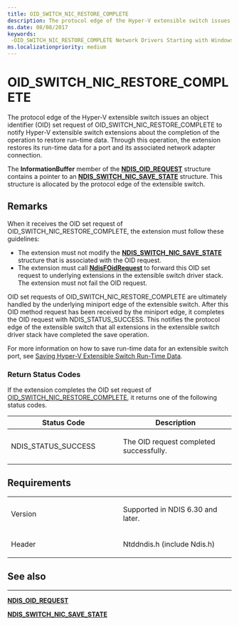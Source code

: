 ```yaml
---
title: OID_SWITCH_NIC_RESTORE_COMPLETE
description: The protocol edge of the Hyper-V extensible switch issues an object identifier (OID) set request of OID_SWITCH_NIC_RESTORE_COMPLETE to notify Hyper-V extensible switch extensions about the completion of the operation to restore run-time data.
ms.date: 08/08/2017
keywords: 
 -OID_SWITCH_NIC_RESTORE_COMPLETE Network Drivers Starting with Windows Vista
ms.localizationpriority: medium
---
```


# OID\_SWITCH\_NIC\_RESTORE\_COMPLETE


The protocol edge of the Hyper-V extensible switch issues an object identifier (OID) set request of OID\_SWITCH\_NIC\_RESTORE\_COMPLETE to notify Hyper-V extensible switch extensions about the completion of the operation to restore run-time data. Through this operation, the extension restores its run-time data for a port and its associated network adapter connection.

The **InformationBuffer** member of the [**NDIS\_OID\_REQUEST**](/windows-hardware/drivers/ddi/ndis/ns-ndis-_ndis_oid_request) structure contains a pointer to an [**NDIS\_SWITCH\_NIC\_SAVE\_STATE**](/windows-hardware/drivers/ddi/ntddndis/ns-ntddndis-_ndis_switch_nic_save_state) structure. This structure is allocated by the protocol edge of the extensible switch.

## Remarks

When it receives the OID set request of OID\_SWITCH\_NIC\_RESTORE\_COMPLETE, the extension must follow these guidelines:

-   The extension must not modify the [**NDIS\_SWITCH\_NIC\_SAVE\_STATE**](/windows-hardware/drivers/ddi/ntddndis/ns-ntddndis-_ndis_switch_nic_save_state) structure that is associated with the OID request.
-   The extension must call [**NdisFOidRequest**](/windows-hardware/drivers/ddi/ndis/nf-ndis-ndisfoidrequest) to forward this OID set request to underlying extensions in the extensible switch driver stack. The extension must not fail the OID request.

OID set requests of OID\_SWITCH\_NIC\_RESTORE\_COMPLETE are ultimately handled by the underlying miniport edge of the extensible switch. After this OID method request has been received by the miniport edge, it completes the OID request with NDIS\_STATUS\_SUCCESS. This notifies the protocol edge of the extensible switch that all extensions in the extensible switch driver stack have completed the save operation.

For more information on how to save run-time data for an extensible switch port, see [Saving Hyper-V Extensible Switch Run-Time Data](./managing-hyper-v-extensible-switch-run-time-data.md).

### Return Status Codes

If the extension completes the OID set request of [OID\_SWITCH\_NIC\_RESTORE\_COMPLETE](oid-switch-nic-restore.md), it returns one of the following status codes.

<table>
<colgroup>
<col width="50%" />
<col width="50%" />
</colgroup>
<thead>
<tr class="header">
<th>Status Code</th>
<th>Description</th>
</tr>
</thead>
<tbody>
<tr class="odd">
<td><p>NDIS_STATUS_SUCCESS</p></td>
<td><p>The OID request completed successfully.</p></td>
</tr>
</tbody>
</table>

 

## Requirements

<table>
<colgroup>
<col width="50%" />
<col width="50%" />
</colgroup>
<tbody>
<tr class="odd">
<td><p>Version</p></td>
<td><p>Supported in NDIS 6.30 and later.</p></td>
</tr>
<tr class="even">
<td><p>Header</p></td>
<td>Ntddndis.h (include Ndis.h)</td>
</tr>
</tbody>
</table>

## See also


****
[**NDIS\_OID\_REQUEST**](/windows-hardware/drivers/ddi/ndis/ns-ndis-_ndis_oid_request)

[**NDIS\_SWITCH\_NIC\_SAVE\_STATE**](/windows-hardware/drivers/ddi/ntddndis/ns-ntddndis-_ndis_switch_nic_save_state)

 

